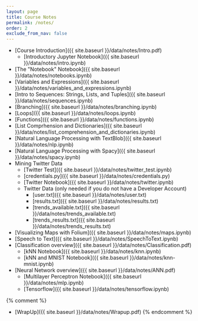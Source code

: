 ```yaml
---
layout: page
title: Course Notes 
permalink: /notes/
order: 2
exclude_from_nav: false
---
```


* [Course Introduction]({{ site.baseurl }}/data/notes/Intro.pdf)
    * [Introductory Jupyter Notebook]({{ site.baseurl }}/data/notes/intro.ipynb)
* [The "Notebook" Notebook]({{ site.baseurl }}/data/notes/notebooks.ipynb)
* [Variables and Expressions]({{ site.baseurl }}/data/notes/variables_and_expressions.ipynb)
* [Intro to Sequences: Strings, Lists, and Tuples]({{ site.baseurl }}/data/notes/sequences.ipynb)
* [Branching]({{ site.baseurl }}/data/notes/branching.ipynb)
* [Loops]({{ site.baseurl }}/data/notes/loops.ipynb)
* [Functions]({{ site.baseurl }}/data/notes/functions.ipynb)
* [List Comprhension and Dictionaries]({{ site.baseurl }}/data/notes/list_comprehension_and_dictionaries.ipynb)
* [Natural Language Processing with TextBlob]({{ site.baseurl }}/data/notes/nlp.ipynb)
* [Natural Language Processing with Spacy]({{ site.baseurl }}/data/notes/spacy.ipynb)
* Mining Twitter Data
    * [Twitter Test]({{ site.baseurl }}/data/notes/twitter_test.ipynb)
    * [credentials.py]({{ site.baseurl }}/data/notes/credentials.py)
    * [Twitter Notebook]({{ site.baseurl }}/data/notes/twitter.ipynb)
    * Twitter Data (only needed if you do not have a Developer Account)
        * [user.txt]({{ site.baseurl }}/data/notes/user.txt)
        * [results.txt]({{ site.baseurl }}/data/notes/results.txt)
        * [trends_available.txt]({{ site.baseurl }}/data/notes/trends_available.txt)
        * [trends_results.txt]({{ site.baseurl }}/data/notes/trends_results.txt)
* [Visualizing Maps with Folium]({{ site.baseurl }}/data/notes/maps.ipynb)
* [Speech to Text]({{ site.baseurl }}/data/notes/SpeechToText.ipynb)
* [Classification overview]({{ site.baseurl }}/data/notes/Classification.pdf)
    * [kNN Notebook]({{ site.baseurl }}/data/notes/knn.ipynb)
    * [kNN and MNIST Notebook]({{ site.baseurl }}/data/notes/knn-mnist.ipynb)
* [Neural Network overview]({{ site.baseurl }}/data/notes/ANN.pdf)
    * [Multilayer Perceptron Notebook]({{ site.baseurl }}/data/notes/mlp.ipynb)
    * [Tensorflow]({{ site.baseurl }}/data/notes/tensorflow.ipynb)

{% comment %}
* [WrapUp]({{ site.baseurl }}/data/notes/Wrapup.pdf) 
{% endcomment %}
    
